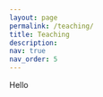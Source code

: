 ```yaml
---
layout: page
permalink: /teaching/
title: Teaching
description:
nav: true
nav_order: 5
---
```


Hello


